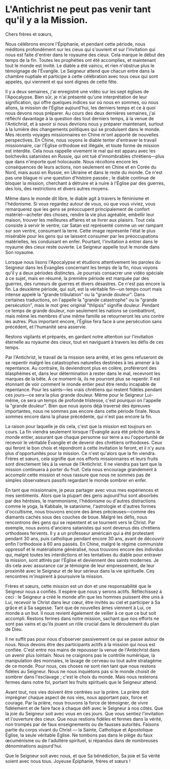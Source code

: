 # L'Antichrist ne peut pas venir tant qu'il y a la Mission.

Chers frères et sœurs,

Nous célébrons encore l'Épiphanie, et pendant cette période, nous méditons profondément sur les cieux qui s'ouvrent et sur l'invitation qui nous est faite d'entrer dans le royaume des cieux. Cela marque le début des temps de la fin. Toutes les prophéties ont été accomplies, et maintenant tout le monde est invité. Le diable a été vaincu, et rien n'obstrue plus le témoignage de l'Évangile. Le Seigneur attend que chacun entre dans la chambre nuptiale et participe à cette célébration avec tous ceux qui sont appelés, qui viennent et qui sont dignes de cette fête.

Il y a deux semaines, j'ai enregistré une vidéo sur les sept églises de l'Apocalypse. Bien sûr, je n'ai présenté qu'une interprétation de leur signification, qui offre quelques indices sur où nous en sommes, où nous allons, la mission de l'Église aujourd'hui, les derniers temps et ce à quoi nous devons nous préparer. Au cours des deux dernières semaines, j'ai réfléchi davantage à la question des tout derniers temps, à la venue de l'Antichrist, et à savoir si nous devrions nous y préparer maintenant, surtout à la lumière des changements politiques qui se produisent dans le monde. Mes récents voyages missionnaires en Chine m'ont apporté de nouvelles perspectives. En Chine, nous voyons le diable tenter d'entraver le travail missionnaire, car l'Église orthodoxe est illégale, et toute forme de mission est interdite. Cela nous rappelle vivement le mal qui est apparu avec les bolcheviks satanistes en Russie, qui ont tué d'innombrables chrétiens—plus que dans n'importe quel holocauste. Nous récoltons encore les conséquences de leurs actions, non seulement en Chine et en Corée du Nord, mais aussi en Russie, en Ukraine et dans le reste du monde. Ce n'est pas une blague ni une question d'histoire passée ; le diable continue de bloquer la mission, cherchant à détruire et à nuire à l'Église par des guerres, des lois, des restrictions et divers autres moyens.

Même dans le monde dit libre, le diable agit à travers le féminisme et l'hédonisme. Si vous regardez autour de vous, où que vous viviez, vous remarquerez que les gens se préoccupent principalement de confort matériel—acheter des choses, rendre la vie plus agréable, embellir leur maison, trouver les meilleures affaires et se livrer aux plaisirs. Tout cela consiste à servir le ventre, car Satan est représenté comme un ver rampant sur son ventre, consumant la terre. Cette image représente l'état le plus misérable pour les gens qui se laissent consumer par les préoccupations matérielles, les conduisant en enfer. Pourtant, l'invitation à entrer dans le royaume des cieux reste ouverte. Le Seigneur appelle tout le monde dans Son royaume.

Lorsque nous lisons l'Apocalypse et étudions attentivement les paroles du Seigneur dans les Évangiles concernant les temps de la fin, nous voyons qu'il y a deux périodes distinctes. Je pourrais consacrer une vidéo spéciale à ce sujet, mais en résumé, la première période est marquée par des guerres, des rumeurs de guerres et divers désastres. Ce n'est pas encore la fin. La deuxième période, qui suit, est la véritable fin—un temps court mais intense appelé la "grande tribulation" ou la "grande douleur". Dans certaines traductions, on l'appelle la "grande catastrophe" ou la "grande persécution", mais le mot grec original "thlipsis" signifie douleur. Pendant ce temps de grande douleur, non seulement les nations se combattront, mais même les membres d'une même famille se retourneront les uns contre les autres. Plus important encore, l'Église fera face à une persécution sans précédent, et l'humanité sera asservie.

Restons vigilants et préparés, en gardant notre attention sur l'invitation éternelle au royaume des cieux, tout en naviguant à travers les défis de ces temps.

Par l'Antichrist, le travail de la mission sera arrêté, et les gens refuseront de se repentir malgré les catastrophes naturelles destinées à les amener à la repentance. Au contraire, ils deviendront plus en colère, proféreront des blasphèmes et, dans leur détermination à rester dans le mal, recevront les marques de la bête. À ce moment-là, ils ne pourront plus se repentir. Il est étonnant de voir comment le monde entier peut être rendu incapable de repentance. Pour les saints—les vrais chrétiens qui restent fidèles pendant ces jours—ce sera la plus grande douleur. Même pour le Seigneur Lui-même, ce sera un temps de profonde tristesse, c'est pourquoi on l'appelle la "grande douleur". Bien que nous ayons déjà traversé des épreuves importantes, nous ne sommes pas encore dans cette période finale. Nous sommes encore dans la phase précédente, qui n'est pas encore la fin.

La raison pour laquelle je dis cela, c'est que la mission est toujours en cours. La fin viendra seulement lorsque l'Évangile aura été prêché dans le monde entier, assurant que chaque personne sur terre a eu l'opportunité de recevoir le véritable Évangile et de devenir des chrétiens orthodoxes. Ceux qui feront le bon choix et répondront à cette invitation le feront, et il n'y aura plus d'opportunités pour la mission. Ce n'est qu'alors que la fin viendra. Frères et sœurs, cela signifie que nos efforts missionnaires et leurs fruits sont directement liés à la venue de l'Antichrist. Il ne viendra pas tant que la mission continuera à porter du fruit. Cela nous encourage grandement à accomplir cette mission et nous rassure que nous ne sommes pas de simples observateurs passifs regardant le monde sombrer en enfer.

En tant que missionnaire, je peux partager avec vous mes expériences et mes sentiments. Alors que la plupart des gens aujourd'hui sont absorbés par des hérésies, le mammonisme, l'hédonisme ou d'autres distractions comme le yoga, la Kabbale, le satanisme, l'astrologie et d'autres formes d'occultisme, nous trouvons encore des âmes précieuses—comme des diamants cachés sous des couches de boue. Malgré les défis, nous rencontrons des gens qui se repentent et se tournent vers le Christ. Par exemple, nous avons d'anciens satanistes qui sont devenus des chrétiens orthodoxes fervents. Il y a un professeur américain qui a été protestant pendant 30 ans, puis catholique pendant encore 30 ans, avant de découvrir enfin l'orthodoxie à 60 ans passés. En Chine, malgré le régime communiste oppressif et le matérialisme généralisé, nous trouvons encore des individus qui, malgré toutes les interdictions et les tentatives du diable pour entraver la mission, sont attirés par l'Église et deviennent des saints modernes. Je dis cela avec assurance car je témoigne de leur empressement, de leur proximité avec le Seigneur et de leur sérieux dans la vie spirituelle. Ces rencontres m'inspirent à poursuivre la mission.

Frères et sœurs, cette mission est un don et une responsabilité que le Seigneur nous a confiés. Il espère que nous y serons actifs. Réfléchissez à ceci : le Seigneur a créé le monde afin que les hommes puissent être unis à Lui, recevoir le Christ dans leur cœur, être invités au ciel et participer à Sa grâce et à Sa sagesse. Tant que de nouvelles âmes viennent à Lui, ce monde a un but. Il nous revient également de veiller à ce que ce but soit accompli. Restons fermes dans notre mission, sachant que nos efforts ne sont pas vains et qu'ils jouent un rôle crucial dans le déroulement du plan de Dieu.

Il ne suffit pas pour nous d'observer passivement ce qui se passe autour de nous. Nous devons être des participants actifs à la mission qui nous est confiée. C'est entre nos mains de repousser la venue de l'Antéchrist dans un avenir plus lointain. Nous ne craignons pas le contrôle numérique, la manipulation des monnaies, le lavage de cerveau ou tout autre stratagème de ce monde. Pour nous, ces choses ne sont rien tant que nous restons fidèles au Seigneur. Nous ne nous inquiétons pas si le monde choisit de sombrer dans l'esclavage ; c'est le choix du monde. Mais nous resterons fermes dans notre foi, portant les fruits spirituels que le Seigneur attend.

Avant tout, nos vies doivent être centrées sur la prière. La prière doit imprégner chaque aspect de nos vies, nous apportant paix, force et courage. Par la prière, nous trouvons la force de témoigner, de vivre fidèlement et de faire face à chaque défi avec le Seigneur à nos côtés. Que la joie du Seigneur soit avec vous en ces jours. Que vous sentiez l'invitation et l'ouverture des cieux. Que nous restions fidèles et fermes dans la vérité, non trompés par de faux enseignements ou de fausses autorités. Faisons partie du corps vivant du Christ — la Sainte, Catholique et Apostolique Église, la seule véritable Église. Ne tombons pas dans le piège du faux œcuménisme ou de l'adultère spirituel, si répandus dans de nombreuses dénominations aujourd'hui.

Que le Seigneur soit avec nous, et que Sa bénédiction, Sa joie et Sa vérité soient avec nous tous. Joyeuse Épiphanie, frères et sœurs !

